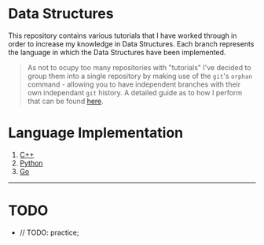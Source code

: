 # Data Structures

This repository contains various tutorials that I have worked through in order to increase my knowledge in Data Structures. Each branch represents the language in which the Data Structures have been implemented. 

> As not to ocupy too many repositories with "tutorials" I've decided to group them into a single repository by making use of the `git`'s `orphan` command - allowing you to have independent branches with their own independant `git` history. A detailed guide as to how I perform that can be found [here](https://gist.github.com/BenWolfaardt/50905fa3e10d73b3622a3148afffed09).

# Language Implementation

1. [C++](https://github.com/BenWolfaardt/Data_Structures/tree/01-C%2B%2B)
2. [Python](https://github.com/BenWolfaardt/Data_Structures/tree/02-Python)
3. [Go](https://github.com/BenWolfaardt/Data_Structures/tree/03-Go)

---

# TODO

* // TODO: practice;  
